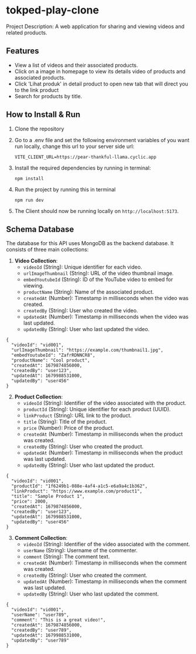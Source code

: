 # tokped-play-clone
Project Description: A web application for sharing and viewing videos and related products.

## Features

- View a list of videos and their associated products.
- Click on a image in homepage to view its details video of products and associated products.
- Click 'Lihat produk' in detail product to open new tab that will direct you to the link product
- Search for products by title.

## How to Install & Run
1. Clone the repository
2. Go to a .env file and set the following environment variables of you want run locally, change this url to your server side url:
   ```
   VITE_CLIENT_URL=https://pear-thankful-llama.cyclic.app 
   ```
3. Install the required dependencies by running in terminal:
   ```
   npm install
   ```
   
4. Run the project by running this in terminal
   ```
   npm run dev
   ```
5. The Client should now be running locally on `http://localhost:5173`.

## Schema Database

The database for this API uses MongoDB as the backend database. It consists of three main collections:

1. **Video Collection**:
    - `videoId` (String): Unique identifier for each video.
    - `urlImageThumbnail` (String): URL of the video thumbnail image.
    - `embedYoutubeId` (String): ID of the YouTube video to embed for viewing.
    - `productName` (String): Name of the associated product.
    - `createdAt` (Number): Timestamp in milliseconds when the video was created.
    - `createdBy` (String): User who created the video.
    - `updatedAt` (Number): Timestamp in milliseconds when the video was last updated.
    - `updatedBy` (String): User who last updated the video.
```
{
  "videoId": "vid001",
  "urlImageThumbnail": "https://example.com/thumbnail1.jpg",
  "embedYoutubeId": "ZafrRDNNCR8",
  "productName": "Cool product",
  "createdAt": 1679874856000,
  "createdBy": "user123",
  "updatedAt": 1679988531000,
  "updatedBy": "user456"
}
```

2. **Product Collection**:
    - `videoId` (String): Identifier of the video associated with the product.
    - `productId` (String): Unique identifier for each product (UUID).
    - `linkProduct` (String): URL link to the product.
    - `title` (String): Title of the product.
    - `price` (Number): Price of the product.
    - `createdAt` (Number): Timestamp in milliseconds when the product was created.
    - `createdBy` (String): User who created the product.
    - `updatedAt` (Number): Timestamp in milliseconds when the product was last updated.
    - `updatedBy` (String): User who last updated the product.
```
{
  "videoId": "vid001",
  "productId": "1f6249b1-088e-4af4-a1c5-e6a9a4c1b362",
  "linkProduct": "https://www.example.com/product1",
  "title": "Sample Product 1",
  "price": 2000,
  "createdAt": 1679874856000,
  "createdBy": "user123",
  "updatedAt": 1679988531000,
  "updatedBy": "user456"
}
```

3. **Comment Collection**:
    - `videoId` (String): Identifier of the video associated with the comment.
    - `userName` (String): Username of the commenter.
    - `comment` (String): The comment text.
    - `createdAt` (Number): Timestamp in milliseconds when the comment was created.
    - `createdBy` (String): User who created the comment.
    - `updatedAt` (Number): Timestamp in milliseconds when the comment was last updated.
    - `updatedBy` (String): User who last updated the comment.
```
{
  "videoId": "vid001",
  "userName": "user789",
  "comment": "This is a great video!",
  "createdAt": 1679874856000,
  "createdBy": "user789",
  "updatedAt": 1679988531000,
  "updatedBy": "user789"
}
```

